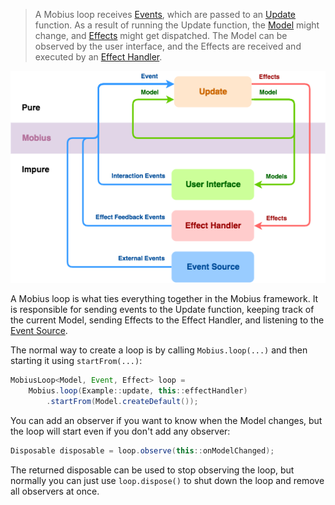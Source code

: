 > A Mobius loop receives [Events](Event), which are passed to an [Update](Update) function. As a result of running the Update function, the [Model](Model) might change, and [Effects](Effect) might get dispatched. The Model can be observed by the user interface, and the Effects are received and executed by an [Effect Handler](Effect-Handler).

![](./assets/images/mobius-diagram.png)

A Mobius loop is what ties everything together in the Mobius framework. It is responsible for sending events to the Update function, keeping track of the current Model, sending Effects to the Effect Handler, and listening to the [Event Source](Event-Source).

The normal way to create a loop is by calling `Mobius.loop(...)` and then starting it using `startFrom(...)`:

```java
MobiusLoop<Model, Event, Effect> loop =
    Mobius.loop(Example::update, this::effectHandler)
        .startFrom(Model.createDefault());
```

You can add an observer if you want to know when the Model changes, but the loop will start even if you don't add any observer:

```java
Disposable disposable = loop.observe(this::onModelChanged);
```

The returned disposable can be used to stop observing the loop, but normally you can just use `loop.dispose()` to shut down the loop and remove all observers at once.
